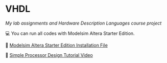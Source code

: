 # VHDL

_My lab assignments and Hardware Description Languages ​​course project_

💻 You can run all codes with Modelsim Altera Starter Edition.

🔗 [Modelsim Altera Starter Edition Installation File](https://fpgasoftware.intel.com/discontinued/)


🔗 [Simple Processor Design Tutorial Video](https://drive.google.com/drive/u/0/folders/1IHn6niKrLTtRVBu69RdSm8RZg7ljz8gB)
